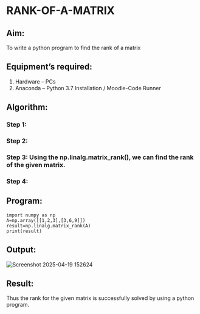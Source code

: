 # RANK-OF-A-MATRIX
## Aim:
To write a python program to find the rank of a matrix
## Equipment’s required:
1. 	Hardware – PCs
2. 	Anaconda – Python 3.7 Installation / Moodle-Code Runner
## Algorithm:
### Step 1: 
### Step 2: 
### Step 3: Using the np.linalg.matrix_rank(), we can find the rank of the given matrix.
### Step 4: 
## Program:
```
import numpy as np
A=np.array([[1,2,3],[3,6,9]])
result=np.linalg.matrix_rank(A)
print(result)
```
## Output:
![Screenshot 2025-04-19 152624](https://github.com/user-attachments/assets/78aa0c6b-eb7f-4990-860c-c59ae2a6da7c)

## Result:
Thus the rank for the given matrix is successfully solved by  using a python program.

